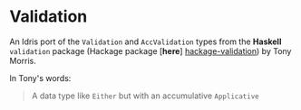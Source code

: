 # Validation

An Idris port of the `Validation` and `AccValidation` types from the **Haskell** `validation` package (Hackage package [**here**] [hackage-validation]) by Tony Morris.

In Tony's words:

>   A data type like `Either` but with an accumulative `Applicative`

[hackage-validation]: http://hackage.haskell.org/package/validation "Validaton on Hackage"


